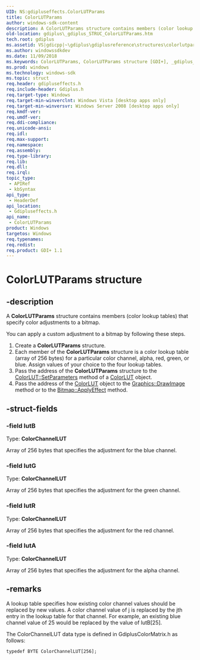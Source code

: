 ```yaml
---
UID: NS:gdipluseffects.ColorLUTParams
title: ColorLUTParams
author: windows-sdk-content
description: A ColorLUTParams structure contains members (color lookup tables) that specify color adjustments to a bitmap.
old-location: gdiplus\_gdiplus_STRUC_ColorLUTParams.htm
tech.root: gdiplus
ms.assetid: VS|gdicpp|~\gdiplus\gdiplusreference\structures\colorlutparams.htm
ms.author: windowssdkdev
ms.date: 11/09/2018
ms.keywords: ColorLUTParams, ColorLUTParams structure [GDI+], _gdiplus_STRUC_ColorLUTParams, gdiplus._gdiplus_STRUC_ColorLUTParams, gdipluseffects/ColorLUTParams
ms.prod: windows
ms.technology: windows-sdk
ms.topic: struct
req.header: gdipluseffects.h
req.include-header: Gdiplus.h
req.target-type: Windows
req.target-min-winverclnt: Windows Vista [desktop apps only]
req.target-min-winversvr: Windows Server 2008 [desktop apps only]
req.kmdf-ver: 
req.umdf-ver: 
req.ddi-compliance: 
req.unicode-ansi: 
req.idl: 
req.max-support: 
req.namespace: 
req.assembly: 
req.type-library: 
req.lib: 
req.dll: 
req.irql: 
topic_type:
 - APIRef
 - kbSyntax
api_type:
 - HeaderDef
api_location:
 - Gdipluseffects.h
api_name:
 - ColorLUTParams
product: Windows
targetos: Windows
req.typenames: 
req.redist: 
req.product: GDI+ 1.1
---
```


# ColorLUTParams structure


## -description


A <b>ColorLUTParams</b> structure contains members (color lookup tables) that specify color adjustments to a bitmap.

You can apply a custom adjustment to a bitmap by following these steps.
<ol>
<li>Create a <b>ColorLUTParams</b> structure.</li>
<li>Each member of the <b>ColorLUTParams</b> structure is a color lookup table (array of 256 bytes) for a particular color channel, alpha, red, green, or blue. Assign values of your choice to the four lookup tables.</li>
<li>Pass the address of the <b>ColorLUTParams</b> structure to the <a href="https://msdn.microsoft.com/en-us/library/ms536237(v=VS.85).aspx">ColorLUT::SetParameters</a> method of a <a href="https://msdn.microsoft.com/en-us/library/ms534430(v=VS.85).aspx">ColorLUT</a> object.</li>
<li>Pass the address of the <a href="https://msdn.microsoft.com/en-us/library/ms534430(v=VS.85).aspx">ColorLUT</a> object to the <a href="https://msdn.microsoft.com/en-us/library/ms536058(v=VS.85).aspx">Graphics::DrawImage</a> method or to the <a href="https://msdn.microsoft.com/en-us/library/ms536284(v=VS.85).aspx">Bitmap::ApplyEffect</a> method.</li>
</ol>

## -struct-fields




### -field lutB

Type: <b>ColorChannelLUT</b>

Array of 256 bytes that specifies the adjustment for the blue channel.


### -field lutG

Type: <b>ColorChannelLUT</b>

Array of 256 bytes that specifies the adjustment for the green channel.


### -field lutR

Type: <b>ColorChannelLUT</b>

Array of 256 bytes that specifies the adjustment for the red channel.


### -field lutA

Type: <b>ColorChannelLUT</b>

Array of 256 bytes that specifies the adjustment for the alpha channel.


## -remarks



A lookup table specifies how existing color channel values should be replaced by new values. A color channel value of j is replaced by the jth entry in the lookup table for that channel. For example, an existing blue channel value of 25 would be replaced by the value of lutB[25].

The ColorChannelLUT data type is defined in GdiplusColorMatrix.h as follows:

<code>typedef BYTE ColorChannelLUT[256];</code>



